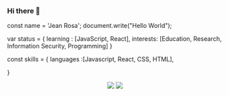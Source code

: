 ### Hi there 👋

const name = 'Jean Rosa';
document.write("Hello World");

var status = 
{ 
  learning : [JavaScript, React],
  interests: [Education, Research, Information Security, Programming]
}

const skills = 
{
  languages :[Javascript, React, CSS, HTML],
 
}


<div align="center">
  <a href="https://www.linkedin.com/in/jean-rosa-178703219/" target="_blank"><img src="https://img.shields.io/badge/-LinkedIn-%230077B5?style=for-the-badge&logo=linkedin&logoColor=white" target="_blank"></a>
  <a href = "mailto: jeancarlosrosa22@gmail.com"><img src="https://img.shields.io/badge/Gmail-D14836?style=for-the-badge&logo=gmail&logoColor=white" ></a>
</div>

